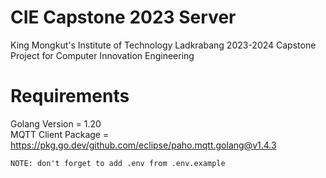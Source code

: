 # CIE Capstone 2023 Server
King Mongkut's Institute of Technology Ladkrabang 2023-2024 Capstone Project for Computer Innovation Engineering

# Requirements
Golang Version = 1.20  
MQTT Client Package = https://pkg.go.dev/github.com/eclipse/paho.mqtt.golang@v1.4.3

``NOTE: don't forget to add .env from .env.example``
